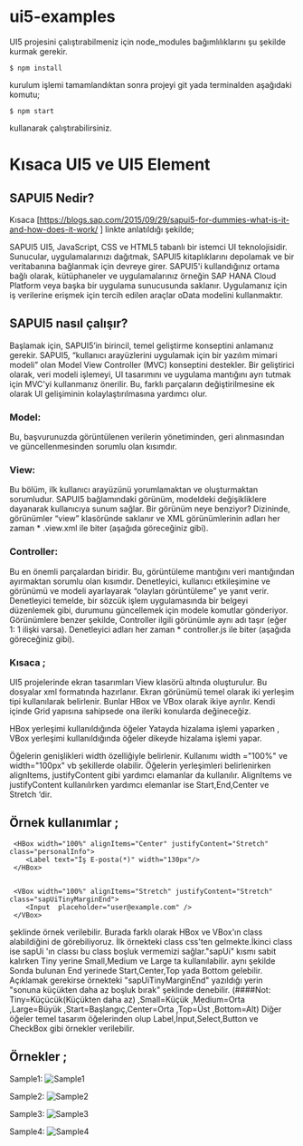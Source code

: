 # ui5-examples
UI5 projesini çalıştırabilmeniz için node_modules bağımlılıklarını şu şekilde kurmak gerekir.

```
$ npm install
```
    
kurulum işlemi tamamlandıktan sonra projeyi git yada terminalden aşağıdaki komutu;

```
$ npm start
```

kullanarak çalıştırabilirsiniz. 

# Kısaca UI5 ve UI5 Element

## SAPUI5 Nedir?

Kısaca  [https://blogs.sap.com/2015/09/29/sapui5-for-dummies-what-is-it-and-how-does-it-work/ ] linkte anlatıldığı şekilde;

SAPUI5 UI5, JavaScript, CSS ve HTML5 tabanlı bir istemci UI teknolojisidir. Sunucular, uygulamalarınızı dağıtmak, SAPUI5 kitaplıklarını depolamak ve bir veritabanına bağlanmak için devreye girer. SAPUI5'i kullandığınız ortama bağlı olarak, kütüphaneler ve uygulamalarınız örneğin SAP HANA Cloud Platform veya başka bir uygulama sunucusunda saklanır. Uygulamanız için iş verilerine erişmek için tercih edilen araçlar oData modelini kullanmaktır. 


## SAPUI5 nasıl çalışır? 
Başlamak için, SAPUI5’in birincil, temel geliştirme konseptini anlamanız gerekir.
SAPUI5, “kullanıcı arayüzlerini uygulamak için bir yazılım mimari modeli” olan Model View Controller (MVC) konseptini destekler. Bir geliştirici olarak, veri modeli işlemeyi, UI tasarımını ve uygulama mantığını ayrı tutmak için MVC'yi kullanmanız önerilir. Bu, farklı parçaların değiştirilmesine ek olarak UI gelişiminin kolaylaştırılmasına yardımcı olur. 

### Model:
Bu, başvurunuzda görüntülenen verilerin yönetiminden, geri alınmasından ve güncellenmesinden sorumlu olan kısımdır. 

### View: 
Bu bölüm, ilk kullanıcı arayüzünü yorumlamaktan ve oluşturmaktan sorumludur. SAPUI5 bağlamındaki görünüm, modeldeki değişikliklere dayanarak kullanıcıya sunum sağlar. Bir görünüm neye benziyor? Dizininde, görünümler “view” klasöründe saklanır ve XML görünümlerinin adları her zaman * .view.xml ile biter (aşağıda göreceğiniz gibi). 

### Controller: 
Bu en önemli parçalardan biridir. Bu, görüntüleme mantığını veri mantığından ayırmaktan sorumlu olan kısımdır. Denetleyici, kullanıcı etkileşimine ve görünümü ve modeli ayarlayarak “olayları görüntüleme” ye yanıt verir. Denetleyici temelde, bir sözcük işlem uygulamasında bir belgeyi düzenlemek gibi, durumunu güncellemek için modele komutlar gönderiyor. Görünümlere benzer şekilde, Controller ilgili görünümle aynı adı taşır (eğer 1: 1 ilişki varsa). Denetleyici adları her zaman * controller.js ile biter (aşağıda göreceğiniz gibi).

### Kısaca ;

UI5 projelerinde ekran tasarımları View klasörü altında oluşturulur. Bu dosyalar xml formatında 
hazırlanır. Ekran görünümü temel olarak iki yerleşim tipi kullanılarak belirlenir.
Bunlar HBox ve VBox olarak ikiye ayrılır. Kendi içinde Grid yapısına sahipsede ona ileriki konularda değineceğiz.


HBox yerleşimi kullanıldığında öğeler Yatayda hizalama işlemi yaparken , 
VBox yerleşimi kullanıldığında öğeler dikeyde hizalama işlemi yapar.

Öğelerin genişlikleri width özelliğiyle belirlenir.
Kullanımı width ="100%" ve width="100px" vb şekillerde olabilir.
Öğelerin yerleşimleri belirlenirken alignItems, justifyContent gibi yardımcı elamanlar da kullanılır. 
AlignItems ve justifyContent kullanılırken yardımcı elemanlar ise Start,End,Center ve Stretch ‘dir.

## Örnek kullanımlar ;
```
 <HBox width="100%" alignItems="Center" justifyContent="Stretch" class="personalInfo">
    <Label text="İş E-posta(*)" width="130px"/>
 </HBox>


 <VBox width="100%" alignItems="Stretch" justifyContent="Stretch" class="sapUiTinyMarginEnd">
    <Input  placeholder="user@example.com" />
 </VBox>

```

şeklinde örnek verilebilir.
Burada farklı olarak HBox ve VBox'ın class  alabildiğini de görebiliyoruz. İlk örnekteki
class css'ten gelmekte.İkinci class ise sapUi 'ın classı bu class boşluk vermemizi sağlar."sapUi" kısmı sabit kalırken 
Tiny yerine Small,Medium ve Large ta kullanılabilir.
aynı şekilde Sonda bulunan End yerinede Start,Center,Top yada Bottom gelebilir. 
Açıklamak gerekirse örnekteki "sapUiTinyMarginEnd" yazıldığı yerin "sonuna küçükten daha az boşluk bırak" şeklinde denebilir.
(####Not: Tiny=Küçücük(Küçükten daha az) ,Small=Küçük ,Medium=Orta ,Large=Büyük ,Start=Başlangıç,Center=Orta ,Top=Üst ,Bottom=Alt)
Diğer öğeler temel tasarım
öğelerinden olup Label,İnput,Select,Button ve CheckBox gibi örnekler verilebilir.


## Örnekler ;

Sample1: 
![Sample1](https://raw.githubusercontent.com/nimetapaydin/ui5-examples/master/orneklerinekranresimleri/sample1.png)

Sample2: 
![Sample2](https://raw.githubusercontent.com/nimetapaydin/ui5-examples/master/orneklerinekranresimleri/sample2.png)

Sample3: 
![Sample3](https://raw.githubusercontent.com/nimetapaydin/ui5-examples/master/orneklerinekranresimleri/sample3.png)

Sample4: 
![Sample4](https://raw.githubusercontent.com/nimetapaydin/ui5-examples/master/orneklerinekranresimleri/sample4.png)


